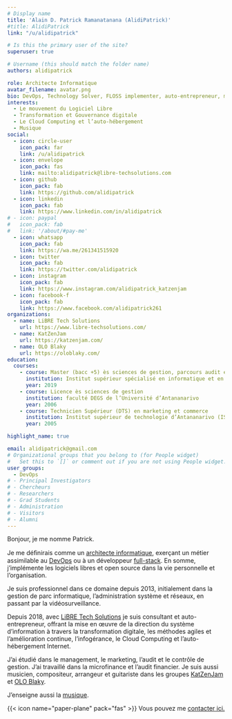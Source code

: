 ```yaml
---
# Display name
title: 'Alain D. Patrick Ramanatanana (AlidiPatrick)'
#title: AlidiPatrick
link: "/u/alidipatrick"

# Is this the primary user of the site?
superuser: true

# Username (this should match the folder name)
authors: alidipatrick

role: Architecte Informatique
avatar_filename: avatar.png
bio: DevOps, Technology Solver, FLOSS implementer, auto-entrepreneur, musicien.
interests:
  - Le mouvement du Logiciel Libre
  - Transformation et Gouvernance digitale
  - Le Cloud Computing et l’auto-hébergement
  - Musique
social:
  - icon: circle-user
    icon_pack: far
    link: /u/alidipatrick
  - icon: envelope
    icon_pack: fas
    link: mailto:alidipatrick@libre-techsolutions.com
  - icon: github
    icon_pack: fab
    link: https://github.com/alidipatrick
  - icon: linkedin
    icon_pack: fab
    link: https://www.linkedin.com/in/alidipatrick
# - icon: paypal
#   icon_pack: fab
#   link: '/about/#pay-me'
  - icon: whatsapp
    icon_pack: fab
    link: https://wa.me/261341515920
  - icon: twitter
    icon_pack: fab
    link: https://twitter.com/alidipatrick
  - icon: instagram
    icon_pack: fab
    link: https://www.instagram.com/alidipatrick_katzenjam
  - icon: facebook-f
    icon_pack: fab
    link: https://www.facebook.com/alidipatrick261
organizations:
  - name: LiBRE Tech Solutions
    url: https://www.libre-techsolutions.com/
  - name: KatZenJam
    url: https://katzenjam.com/
  - name: OLO Blaky
    url: https://oloblaky.com/
education:
  courses:
    - course: Master (bacc +5) ès sciences de gestion, parcours audit et contrôle de gestion
      institution: Institut supérieur spécialisé en informatique et en gestion (ISSIG Infocentre de la Salle) Soavimbahoaka
      year: 2019
    - course: Licence ès sciences de gestion
      institution: faculté DEGS de l’Université d’Antananarivo
      year: 2006
    - course: Technicien Supérieur (DTS) en marketing et commerce
      institution: Institut supérieur de technologie d’Antananarivo (IST-T)
      year: 2005

highlight_name: true

email: alidipatrick@gmail.com
# Organizational groups that you belong to (for People widget)
#   Set this to `[]` or comment out if you are not using People widget.
user_groups:
  - DevOps
# - Principal Investigators
# - Chercheurs
# - Researchers
# - Grad Students
# - Administration
# - Visitors
# - Alumni
---
```


Bonjour, je me nomme Patrick.

Je me déﬁnirais comme un [architecte informatique](https://libre-techsolutions.com/post/lexique#architecte-informatique), exerçant un métier assimilable au [DevOps](https://libre-techsolutions.com/post/lexique#devops) ou à un développeur [full-stack](https://libre-techsolutions.com/fr/post/lexique#full-stack). En somme, j’implémente les logiciels libres et open source dans la vie personnelle et l’organisation.

Je suis professionnel dans ce domaine depuis 2013, initialement dans la gestion de parc informatique, l’administration système et réseaux, en passant par la vidéosurveillance.

Depuis 2018, avec [LiBRE Tech Solutions](https://libre-techsolutions.com) je suis consultant et auto-entrepreneur, offrant la mise en œuvre de la direction du système d’information à travers la transformation digitale, les méthodes agiles et l’amélioration continue, l’infogérance, le Cloud Computing et l’auto-hébergement Internet.

J’ai étudié dans le management, le marketing, l’audit et le contrôle de gestion. J’ai travaillé dans la microfinance et l’audit financier.
Je suis aussi musicien, compositeur, arrangeur et guitariste dans les groupes [KatZenJam](https://katzenjam.com) et [OLO Blaky](https://facebook.com/oloblaky).

J’enseigne aussi la [musique](https://libre-techsolutions.com/course/musique/).

{{< icon name="paper-plane" pack="fas" >}} Vous pouvez me [contacter ici.](https://libre-techsolutions.com/u/alidipatrick#contact)
